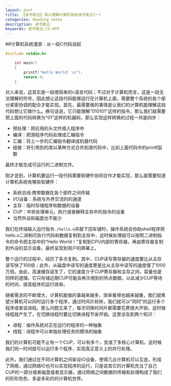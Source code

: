 ```yaml
---
layout: post
title: 【读书笔记】深入理解计算机系统读书笔记(一)
categories: Reading notes
description: 读书笔记
keywords: 读书笔记,CS:APP
---
```


##计算机系统漫游：从一段C代码说起
```c
#include <stdio.h>

    int main()
    {
        printf("Hello World! \n");
        return 0;
    }
```
对人来说，这其实是一段很简单的c语言代码；不过对于计算机而言，这是一段无法理解的符号，因此想让这段代码能够运行在计算机上面，需要整个系统的各个部分紧密协调的配合才能实现。首先，最需要做的事情是让我们的计算机能理解这段代码想让它做什么。换句话说，它只能理解“010101”这样的指令，那么我们就需要把上面的代码转换为“01”这样的机器码，那么实现这样转换的过程一共是四步：

* 预处理：把应用的头文件插入程序中
* 编译：把源程序代码处理成汇编指令
* 汇编：将上一步的汇编指令翻译成机器代码
* 链接：将引用到的库以某种方式合并到源代码中，比如上面代码中的printf函数

最终才能生成可运行的二进制文件。

刚才说到，计算机要运行一段代码需要软硬件协同合作才能实现，那么就需要知道计算机系统有哪些软硬件：

* 系统总线:携带数据在各个部件之间传输
* I/O设备：系统与外界交流的的通道
* 主存：临时存储程序和数据的设备
* CUP：中央处理单元，执行或者解释主存中的指令的设备
* 当然外设和磁盘也不能少

我们在终端输入运行指令`./hello.o`并敲下回车键时，操作系统会协助shell程序把hello.o二进制可执行代码和数据复制到主存中，这时候处理就可以按照二进制指令的命令把主存中的“Hello World！”复制到CPU内部的寄存器，再由寄存器复制到外设的显示设备，最终呈现到用户的屏幕上。

整个运行的过程中，经历了多次复制。其中，CUP读写寄存器的速度要比从主存读写快了100倍；此外，从磁盘中读写的速度更是比从主存中读写的速度慢了1000万倍。由此，高速缓存诞生了，它的速度介于CUP寄存器和主存之间，容量也是同样的道理。它只存储近期CUP可能会再次用到的热点数据，以此减少CUP等待的时间，提高程序的运行效率。

随者需求的不断增大，计算机能做的事越来越多，效率看得也越来越重，我们就希望计算机可以同时运行多个程序，通过时间片轮转，我们就可以“同时”的运行多个程序或者说进程。那么问题又来了，每次切换时间片都需要花费很大开销，这时候线程就产生了，在切换线程时要比切换进程节省开销。这里涉及到两个知识：

* 进程：操作系统对正在运行的程序的一种抽象
* 线程：进程中可以单独处理任务的模块的抽象

我们的计算机可能不止有一个CUP，可以有多个，变成了多核心计算机，这时候我们同一时间就可以运行多个程序，实现真正意义上的并行处理。

此外，我们通过在不同计算机之间架设IO设备，使得几台计算机可以互连，形成了网络，通过网络IO也可以实现程序的运行，只是说其它的计算机充当了自己CUP的一部分或者磁盘或者显示器，通过网络之间数据的传输和处理构成了我们的形形色色、多姿多彩的的计算机世界。